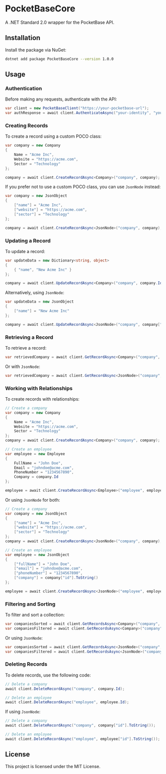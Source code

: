 # PocketBaseCore

A .NET Standard 2.0 wrapper for the PocketBase API.

## Installation

Install the package via NuGet:

```sh
dotnet add package PocketBaseCore --version 1.0.0
```

## Usage

### Authentication

Before making any requests, authenticate with the API:

```csharp
var client = new PocketBaseClient("https://your-pocketbase-url");
var authResponse = await client.AuthenticateAsync("your-identity", "your-password");
```

### Creating Records

To create a record using a custom POCO class:

```csharp
var company = new Company
{
    Name = "Acme Inc",
    Website = "https://acme.com",
    Sector = "Technology"
};

company = await client.CreateRecordAsync<Company>("company", company);
```

If you prefer not to use a custom POCO class, you can use `JsonNode` instead:

```csharp
var company = new JsonObject
{
    ["name"] = "Acme Inc",
    ["website"] = "https://acme.com",
    ["sector"] = "Technology"
};

company = await client.CreateRecordAsync<JsonNode>("company", company);
```

### Updating a Record

To update a record:

```csharp
var updateData = new Dictionary<string, object>
{
    { "name", "New Acme Inc" }
};

company = await client.UpdateRecordAsync<Company>("company", company.Id, updateData);
```

Alternatively, using `JsonNode`:

```csharp
var updateData = new JsonObject
{
    ["name"] = "New Acme Inc"
};

company = await client.UpdateRecordAsync<JsonNode>("company", company["id"].ToString(), updateData);
```

### Retrieving a Record

To retrieve a record:

```csharp
var retrievedCompany = await client.GetRecordAsync<Company>("company", company.Id);
```

Or with `JsonNode`:

```csharp
var retrievedCompany = await client.GetRecordAsync<JsonNode>("company", company["id"].ToString());
```

### Working with Relationships

To create records with relationships:

```csharp
// Create a company
var company = new Company
{
    Name = "Acme Inc",
    Website = "https://acme.com",
    Sector = "Technology"
};
company = await client.CreateRecordAsync<Company>("company", company);

// Create an employee
var employee = new Employee
{
    FullName = "John Doe",
    Email = "johndoe@acme.com",
    PhoneNumber = "1234567890",
    Company = company.Id
};

employee = await client.CreateRecordAsync<Employee>("employee", employee, expand: "company");
```

Or using `JsonNode` for both:

```csharp
// Create a company
var company = new JsonObject
{
    ["name"] = "Acme Inc",
    ["website"] = "https://acme.com",
    ["sector"] = "Technology"
};
company = await client.CreateRecordAsync<JsonNode>("company", company);

// Create an employee
var employee = new JsonObject
{
    ["fullName"] = "John Doe",
    ["email"] = "johndoe@acme.com",
    ["phoneNumber"] = "1234567890",
    ["company"] = company["id"].ToString()
};

employee = await client.CreateRecordAsync<JsonNode>("employee", employee, expand: "company");
```

### Filtering and Sorting

To filter and sort a collection:

```csharp
var companiesSorted = await client.GetRecordsAsync<Company>("company", fields: "id,name,sector", sort: "-name");
var companiesFiltered = await client.GetRecordsAsync<Company>("company", filter: "(name = 'Company 5')");
```

Or using `JsonNode`:

```csharp
var companiesSorted = await client.GetRecordsAsync<JsonNode>("company", fields: "id,name,sector", sort: "-name");
var companiesFiltered = await client.GetRecordsAsync<JsonNode>("company", filter: "(name = 'Company 5')");
```

### Deleting Records

To delete records, use the following code:

```csharp
// Delete a company
await client.DeleteRecordAsync("company", company.Id);

// Delete an employee
await client.DeleteRecordAsync("employee", employee.Id);
```

If using `JsonNode`:

```csharp
// Delete a company
await client.DeleteRecordAsync("company", company["id"].ToString());

// Delete an employee
await client.DeleteRecordAsync("employee", employee["id"].ToString());
```

## License

This project is licensed under the MIT License.
